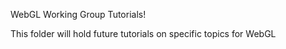WebGL Working Group Tutorials!

This folder will hold future tutorials on specific topics for WebGL

